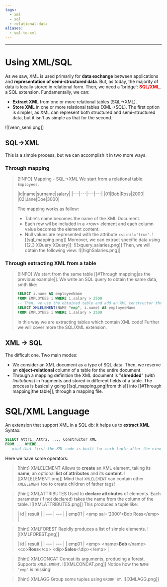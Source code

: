 ```yaml
---
tags:
  - xml
  - sql
  - relational-data
aliases:
  - sql-to-xml
---
```

---
# Using XML/SQL

As we saw, XML is used primarily for **data exchange** between applications and **representation of semi-structured data**. But, as today, the majority of data is locally stored in relational form. Then, we need a 'bridge': <b style="color:red">SQL/XML</b>, a SQL extension.
Fundamentally, we can:
- **Extract XML** from one or more relational tables (SQL->XML).
- **Store XML** in one or more relational tables (XML->SQL).
The first option is simpler, as XML can represent both structured and semi-structured data, but it isn't as simple as that for the second.

![[venn_semi.png]]

## SQL->XML

This is a simple process, but we can accomplish it in two more ways.
### Through mapping

> [!INFO] Mapping - SQL->XML
> We start from a relational table: `Employees`.
> 
> |id|name|surname|salary|
|---|---|---|---|
|01|Bob|Ross|2000|
|02|Jane|Doe|3000|
> 
>The mapping works as follow:
>- Table's name becomes the name of the XML Document.
> - Each row wil be included in a *\<row>* element and each column value becomes the element content.
> - Null values are represented with the attribute `xsi:nil="true"`.
> ![[sql_mapping.png]]
> Moreover, we can extract specific data using [[2.3 XQuery|XQuery]]:
![[xquery_salaries.png]]
>Then, we will obtain the following view:
>![[highSalaries.png]]
>

### Through extracting XML from a table

>[!INFO] 
>We start from the same table [[#Through mapping|as the previous example]]. We write an SQL query to obtain the same data, smth like:
>```sql
>SELECT i.name AS employeeName
>FROM EMPLOYEES i WHERE i.salary > 2500
>-- Then, we use the obtained table and add an XML constructor through SQL/XML extension:
>SELECT XMLELEMENT(NAME "emp", i.name) AS employeeName
>FROM EMPLOYEES i WHERE i.salary > 2500
>```
>In this way we are extracting tables which contain XML code! Further we will cover more the SQL/XML extension.

## XML -> SQL

The difficult one. Two main modes:
- We consider an XML document as a type of SQL data. Then, we reserve an **object-relational** column of a table for the entire document.
- Through a mapping definition the XML document is "**shredded**" (*with limitations*) in fragments and stored in different fields of a table. The process is basically going [[sql_mapping.png|from this]] into [[#Through mapping|the table]], through a mapping file.


# SQL/XML Language

An extension that support XML in a SQL db: it helps us to **extract XML**. Syntax:
```sql
SELECT Attr1, Attr2, ..., Constructor XML
FROM ... WHERE ...
-- mind that first the XML code is built for each tuple after the view creation through the SQL query!
```

Here we have some operators:
>[!hint] XMLELEMENT
> Allows to **create** an XML element, taking its **name**, an optional **list of attributes** and its **content**.
> ![[XMLELEMENT.png]]
> Mind that `XMLELEMENT` can contain other `XMLELEMENT` too to create children of father tags!

>[!hint] XMLATTRIBUTES
> Used to **declare attributes** of elements. Each parameter (if not declared) takes the name from the column of the table.
> ![[XMLATTRIBUTES.png]]
> This produces a tuple like:
> 
>|  id   |   result  |
| --- | --- |
|   emp01  |  \<emp sal='2000'>Bob Ross\</emp>     |

>[!hint] XMLFOREST
> Rapidly produces a list of simple elements.
> ![[XMLFOREST.png]]
> 
>|  id   |   result  |
| --- | --- |
|   emp01  |  \<emp> \<name>**Bob**\</name> \<co>**Ross**\</co> \<dip>**Sales**\<\dip>\</emp>     |

>[!hint] XMLCONCAT
> Concat its arguments, producing a forest. Supports `XMLELEMENT`.
> ![[XMLCONCAT.png]]
> Notice how the `NAME "emp"` is missing!


>[!hint] XMLAGG
> Group some tuples using `GROUP BY`.
> ![[XMLAGG.png]]
